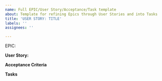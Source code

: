 ```yaml
---
name: Full EPIC/User Story/Acceptance/Task template
about: Template for refining Epics through User Stories and into Tasks
title: 'USER STORY: TITLE'
labels: ''
assignees: ''

---
```


EPIC: <epic>

**User Story:**

**Acceptance Criteria**

**Tasks**

